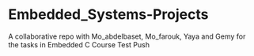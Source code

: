 # Embedded_Systems-Projects
A collaborative repo with Mo_abdelbaset, Mo_farouk, Yaya and Gemy for the tasks in Embedded C Course
Test Push